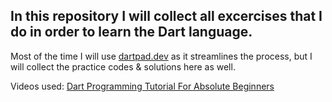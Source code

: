 ## In this repository I will collect all excercises that I do in order to learn the Dart language.

Most of the time I will use [dartpad.dev](https://dartpad.dev) as it streamlines the process, but I will collect the practice codes & solutions here as well.

Videos used:
[Dart Programming Tutorial For Absolute Beginners](https://youtu.be/Fqcsow_7go4?t=3023)